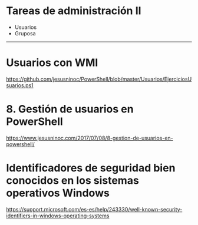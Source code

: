 # Tareas de administración II
- Usuarios
- Gruposa

--------------

# Usuarios con WMI
https://github.com/jesusninoc/PowerShell/blob/master/Usuarios/EjerciciosUsuarios.ps1

# 8. Gestión de usuarios en PowerShell
https://www.jesusninoc.com/2017/07/08/8-gestion-de-usuarios-en-powershell/

# Identificadores de seguridad bien conocidos en los sistemas operativos Windows
https://support.microsoft.com/es-es/help/243330/well-known-security-identifiers-in-windows-operating-systems
